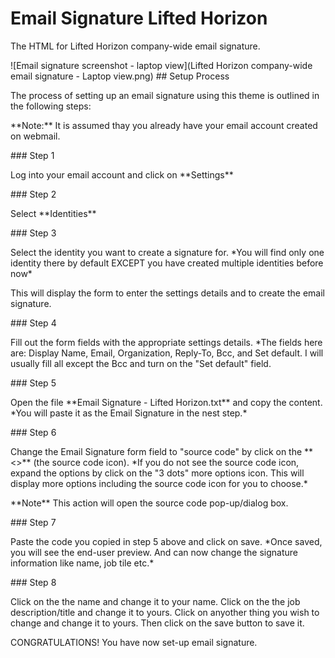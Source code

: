 # Email Signature Lifted Horizon
<p>The HTML for Lifted Horizon company-wide email signature.</p>
![Email signature screenshot - laptop view](Lifted Horizon company-wide email signature - Laptop view.png)
## Setup Process
<p>The process of setting up an email signature using this theme is outlined in the following steps:</p>
<p>**Note:** It is assumed thay you already have your email account created on webmail.</p>
### Step 1
<p>Log into your email account and click on **Settings**</p>
### Step 2
<p>Select **Identities**</p>
### Step 3
<p>Select the identity you want to create a signature for. *You will find only one identity there by default EXCEPT you have created multiple identities before now*</p>
<p>This will display the form to enter the settings details and to create the email signature.</p>
### Step 4
<p>Fill out the form fields with the appropriate settings details. *The fields here are: Display Name, Email, Organization, Reply-To, Bcc, and Set default. I will usually fill all except the Bcc and turn on the "Set default" field.</p>
### Step 5
<p>Open the file **Email Signature - Lifted Horizon.txt** and copy the content. *You will paste it as the Email Signature in the nest step.*</p>
### Step 6
<p>Change the Email Signature form field to "source code" by click on the **<>** (the source code icon). *If you do not see the source code icon, expand the options by click on the "3 dots" more options icon. This will display more options including the source code icon for you to choose.*</p>
<p>**Note** This action will open the source code pop-up/dialog box.</p>
### Step 7
<p>Paste the code you copied in step 5 above and click on save. *Once saved, you will see the end-user preview. And can now change the signature information like name, job tile etc.*</p>
### Step 8
<p>Click on the the name and change it to your name. Click on the the job description/title and change it to yours. Click on anyother thing you wish to change and change it to yours. Then click on the save button to save it.</p>

CONGRATULATIONS! You have now set-up email signature.
